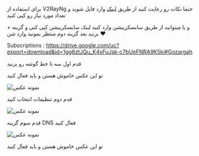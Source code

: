 برای استفاده از V2RayNg حتما نکات رو رعایت کنید 
از طریق [لینک](https://github.com/valid7996/Gozargah/blob/main/Gozargah_Sub) وارد فایل شوید
 و تعداد مورد نیاز رو کپی کنید  

و یا میتوانید از طریق سابسکریبشن وارد کنید 
لینک سابسکریبشن کپی کنی و گزینه + بزنید بعد گزینه دوم منتظر بمونید وارد شن ♥️
 
 
 Subscriptions : https://drive.google.com/uc?export=download&id=1gg6ztJQu_K4sFuJsk-c7bUeFNRA9K5ki#Gozargah




قدم اول سه تا خط گوشه رو بزنید 


تو این عکس خاموش هستن و باید فعال کنید 


![نمونه عکس](https://github.com/valid7996/Gozargah/blob/main/images/InShot_20250101_192402070.jpg)


قدم دوم تنظیمات انتخاب کنید 


![نمونه عکس](https://github.com/valid7996/Gozargah/blob/main/images/InShot_20250101_192436729.jpg)


قدم سوم گزینه DNS  فعال کنید 


![نمونه عکس](https://github.com/valid7996/Gozargah/blob/main/images/InShot_20250101_192456857.jpg)

تو این عکس خاموش هستن و باید فعال کنید 

